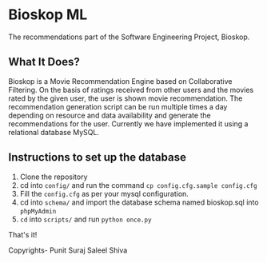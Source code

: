 # Bioskop ML

The recommendations part of the Software Engineering Project, Bioskop.

## What It Does?

Bioskop is a Movie Recommendation Engine based on Collaborative Filtering. On the basis of ratings received from other users and the movies rated by the given user, the user is shown movie recommendation. The recommendation generation script can be run multiple times a day depending on resource and data availability and generate the recommendations for the user. Currently we have implemented it using a relational database MySQL.

## Instructions to set up the database

1. Clone the repository
2. cd into `config/` and run the command `cp config.cfg.sample config.cfg`
3. Fill the `config.cfg` as per your mysql configuration.
4. cd into `schema/` and import the database schema named bioskop.sql into `phpMyAdmin`
5. `cd` into `scripts/` and run `python once.py`

That's it!





Copyrights- Punit Suraj Saleel Shiva